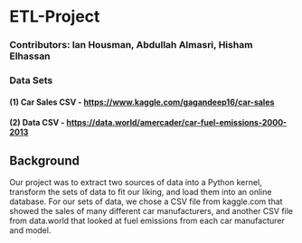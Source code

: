 # ETL-Project

### Contributors: Ian Housman, Abdullah Almasri, Hisham Elhassan

### Data Sets 

#### (1)  Car Sales CSV - https://www.kaggle.com/gagandeep16/car-sales

#### (2)  Data CSV - https://data.world/amercader/car-fuel-emissions-2000-2013

## Background 

Our project was to extract two sources of data into a Python kernel, transform the sets of data to fit our liking, and load them into an online database. For our sets of data, we chose a CSV file from kaggle.com that showed the sales of many different car manufacturers, and another CSV file from data.world that looked at fuel emissions from each car manufacturer and model.


